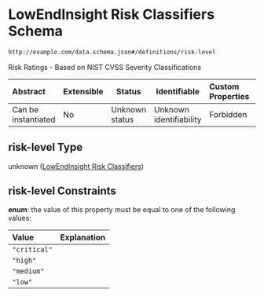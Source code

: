 # LowEndInsight Risk Classifiers Schema

```txt
http://example.com/data.schema.json#/definitions/risk-level
```

Risk Ratings - Based on NIST CVSS Severity Classifications


| Abstract            | Extensible | Status         | Identifiable            | Custom Properties | Additional Properties | Access Restrictions | Defined In                                                                 |
| :------------------ | ---------- | -------------- | ----------------------- | :---------------- | --------------------- | ------------------- | -------------------------------------------------------------------------- |
| Can be instantiated | No         | Unknown status | Unknown identifiability | Forbidden         | Forbidden             | none                | [data.schema.json\*](../../out/v1/data.schema.json "open original schema") |

## risk-level Type

unknown ([LowEndInsight Risk Classifiers](data-definitions-lowendinsight-risk-classifiers.md))

## risk-level Constraints

**enum**: the value of this property must be equal to one of the following values:

| Value        | Explanation |
| :----------- | ----------- |
| `"critical"` |             |
| `"high"`     |             |
| `"medium"`   |             |
| `"low"`      |             |
